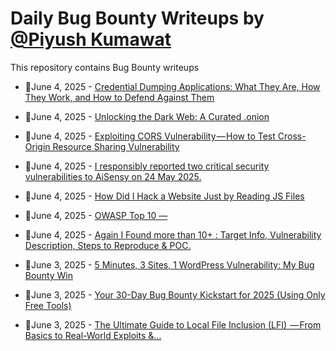 # Daily Bug Bounty Writeups by [@Piyush Kumawat](https://twitter.com/piyush_supiy) 
This repository contains Bug Bounty writeups

<!-- BLOG-POST-LIST:START -->
 - 💯June 4, 2025 - [Credential Dumping Applications: What They Are, How They Work, and How to Defend Against Them](https://medium.com/@verylazytech/credential-dumping-applications-what-they-are-how-they-work-and-how-to-defend-against-them-bf77aac1361f?source=rss------bug_bounty-5) 

 - 💯June 4, 2025 - [Unlocking the Dark Web: A Curated .onion](https://adityaax.medium.com/unlocking-the-dark-web-a-curated-onion-bdc8bb7fa755?source=rss------bug_bounty-5) 

 - 💯June 4, 2025 - [Exploiting CORS Vulnerability — How to Test Cross-Origin Resource Sharing Vulnerability](https://medium.com/@hrofficial62/exploiting-cors-vulnerability-how-to-test-cross-origin-resource-sharing-vulnerability-fd816fb4f1d6?source=rss------bug_bounty-5) 

 - 💯June 4, 2025 - [I responsibly reported two critical security vulnerabilities to AiSensy on 24 May 2025.](https://medium.com/@adithsuhassv/i-responsibly-reported-two-critical-security-vulnerabilities-to-aisensy-on-24-may-2025-82a527be61df?source=rss------bug_bounty-5) 

 - 💯June 4, 2025 - [How Did I Hack a Website Just by Reading JS Files](https://infosecwriteups.com/how-did-i-hack-a-website-just-by-reading-js-files-80f73cbfd4c1?source=rss------bug_bounty-5) 

 - 💯June 4, 2025 - [OWASP Top 10 —](https://medium.com/@hackerfromhills/owasp-top-10-f9462ba19f45?source=rss------bug_bounty-5) 

 - 💯June 4, 2025 - [Again I Found more than 10+ : Target Info, Vulnerability Description, Steps to Reproduce &amp; POC.](https://medium.com/@ravindrajatav0709/again-i-found-more-than-10-target-info-vulnerability-description-steps-to-reproduce-poc-0ee92851b4e7?source=rss------bug_bounty-5) 

 - 💯June 3, 2025 - [5 Minutes, 3 Sites, 1 WordPress Vulnerability: My Bug Bounty Win](https://markazgasimov.medium.com/5-minutes-3-sites-1-wordpress-vulnerability-my-bug-bounty-win-9d4d90042833?source=rss------bug_bounty-5) 

 - 💯June 3, 2025 - [Your 30-Day Bug Bounty Kickstart for 2025 &lpar;Using Only Free Tools&rpar;](https://medium.com/@vivekps143/your-30-day-bug-bounty-kickstart-for-2025-using-only-free-tools-5a323ff82bbc?source=rss------bug_bounty-5) 

 - 💯June 3, 2025 - [The Ultimate Guide to Local File Inclusion &lpar;LFI&rpar;  — From Basics to Real-World Exploits &amp;…](https://medium.com/@zoningxtr/the-ultimate-guide-to-local-file-inclusion-lfi-from-basics-to-real-world-exploits-cc8d0f6d922b?source=rss------bug_bounty-5) 
<!-- BLOG-POST-LIST:END -->
